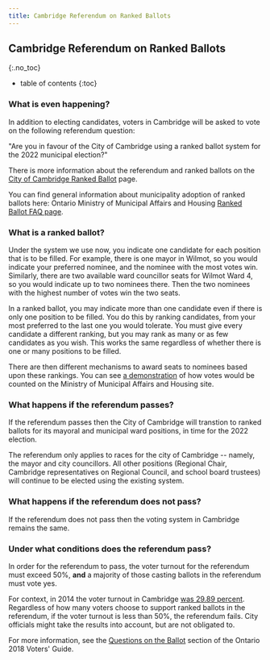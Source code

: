 ```yaml
---
title: Cambridge Referendum on Ranked Ballots
---
```


Cambridge Referendum on Ranked Ballots 
--------------------------------------
{:.no_toc}

* table of contents
{:toc}

### What is even happening?

In addition to electing candidates, voters in Cambridge will be asked
to vote on the following referendum question: 

<p class="bigtext">"Are you in favour of the City of Cambridge using a
ranked ballot system for the 2022 municipal election?"</p>

There is more information about the referendum and
ranked ballots on the [City of Cambridge Ranked
Ballot](https://www.cambridge.ca/en/learn-about/ranked-ballot-voting.aspx)
page. 

You can find general information about municipality adoption of ranked
ballots here: Ontario Ministry of Municipal
Affairs and Housing [Ranked Ballot FAQ
page](http://www.mah.gov.on.ca/Page11122.aspx). 


### What is a ranked ballot? 

Under the system we use now, you indicate one candidate for each
position that is to be filled. For example, there is one mayor in
Wilmot, so you would indicate your preferred nominee, and the nominee
with the most votes win. Similarly, there are two available ward
councillor seats for Wilmot Ward 4, so you would indicate up to two
nominees there. Then the two nominees with the highest number of votes
win the two seats.

In a ranked ballot, you may indicate more than one candidate even if
there is only one position to be filled. You do this by ranking
candidates, from your most preferred to the last one you would
tolerate. You must give every candidate a different ranking, but you
may rank as many or as few candidates as you wish. This works the same
regardless of whether there is one or many positions to be filled. 

There are then different mechanisms to award seats to nominees based
upon these rankings. You can see [a
demonstration](http://www.mah.gov.on.ca/Page11118.aspx) of how votes
would be counted on the Ministry of Municipal Affairs and Housing site.


### What happens if the referendum passes?

If the referendum passes then the City of Cambridge will transtion to
ranked ballots for its mayoral and municipal ward positions, in time
for the 2022 election.

The referendum only applies to races for the city of Cambridge --
namely, the mayor and city councillors. All other positions (Regional
Chair, Cambridge representatives on Regional Council, and school board
trustees) will continue to be elected using the existing system. 


### What happens if the referendum does not pass?

If the referendum does not pass then the voting system in Cambridge
remains the same.  

### Under what conditions does the referendum pass?

In order for the referendum to pass, the voter turnout for the
referendum must exceed 50%, **and** a majority of those casting
ballots in the referendum
must vote yes. 

For context, in 2014 the voter turnout in Cambridge [was 29.89
percent](http://www.cbc.ca/news/canada/kitchener-waterloo/voter-turnout-in-waterloo-region-stagnant-overall-1.2815625). 
Regardless of how many voters choose to support ranked ballots in the
referendum, if the voter turnout is less than 50%, the referendum
fails. City officials might take the results into account, but are not
obligated to.

For more information, see the [Questions on the
Ballot](http://www.mah.gov.on.ca/Page18734.aspx#questions) section of
the Ontario 2018 Voters' Guide.


